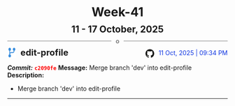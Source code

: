 <h1 style="text-align:center; margin-bottom:10px">Week-41</h1>
<h2 style="text-align:center; margin:0px">11 - 17 October, 2025</h2>
<div style="display: flex; align-items: center; justify-content: center;">
  <hr style="flex: 1; background-color: gray;" />
  <span style="padding: 0 10px;font-weight:bold; color:gray">o</span>
  <hr style="flex: 1; background-color: gray;" />
</div>

<div style="display: flex; justify-content: space-between; align-items:end;">
  <div style="display:flex">
      <img src="../assets/branch.svg" alt="GitHub Logo"  style="width:20px; margin:0 10px 0 0">
      <h3 style="margin: 0; padding:0; font-weight: bold; font-size:20px;">edit-profile</h3>
  </div>
  <div style="display:flex">
  <img src="../assets/github.svg" alt="GitHub Logo" style="width:20px">
    <span style="color:rgb(16, 54, 226); text-align: right; margin:0 0 0 10px; padding:0px;">11 Oct, 2025 | 09:34 PM</span>
  </div>
</div>

**_Commit:_** <code style="color: red; font-weight: bold;">c2090fe</code>
**Message:** Merge branch 'dev' into edit-profile
**Description:**
- Merge branch 'dev' into edit-profile
---
